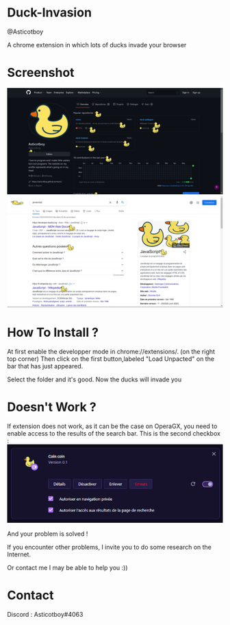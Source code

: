 # Duck-Invasion
@Asticotboy

A chrome extension in which lots of ducks invade your browser

# Screenshot

![coin](https://github.com/Asticotboy/duck-invasion/blob/main/images/screenshot.png)
![coin](https://github.com/Asticotboy/duck-invasion/blob/main/images/screenshot2.png)

# How To Install ?

At first enable the developper mode in chrome://extensions/. (on the right top corner)
Then click on the first button,labeled "Load Unpacted" on the bar that has just appeared.

Select the folder and it's good. 
Now the ducks will invade you

# Doesn't Work ?

If extension does not work, as it can be the case on OperaGX, you need to enable access to the results of the search bar. 
This is the second checkbox :
![coin](https://github.com/Asticotboy/duck-invasion/blob/main/images/screenshot3.png)

And your problem is solved !

If you encounter other problems, I invite you to do some research on the Internet.

Or contact me I may be able to help you :))


# Contact 

Discord : Asticotboy#4063





